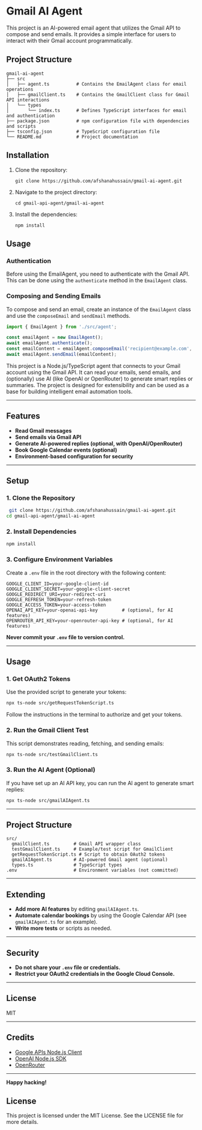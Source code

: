# Gmail AI Agent

This project is an AI-powered email agent that utilizes the Gmail API to compose and send emails. It provides a simple interface for users to interact with their Gmail account programmatically.

## Project Structure

```
gmail-ai-agent
├── src
│   ├── agent.ts          # Contains the EmailAgent class for email operations
│   ├── gmailClient.ts    # Contains the GmailClient class for Gmail API interactions
│   └── types
│       └── index.ts      # Defines TypeScript interfaces for email and authentication
├── package.json          # npm configuration file with dependencies and scripts
├── tsconfig.json         # TypeScript configuration file
└── README.md             # Project documentation
```

## Installation

1. Clone the repository:
   ```
   git clone https://github.com/afshanahussain/gmail-ai-agent.git
   ```

2. Navigate to the project directory:
   ```
   cd gmail-api-agent/gmail-ai-agent
   ```

3. Install the dependencies:
   ```
   npm install
   ```

## Usage

### Authentication

Before using the EmailAgent, you need to authenticate with the Gmail API. This can be done using the `authenticate` method in the `EmailAgent` class.

### Composing and Sending Emails

To compose and send an email, create an instance of the `EmailAgent` class and use the `composeEmail` and `sendEmail` methods.

```typescript
import { EmailAgent } from './src/agent';

const emailAgent = new EmailAgent();
await emailAgent.authenticate();
const emailContent = emailAgent.composeEmail('recipient@example.com', 'Subject', 'Email body');
await emailAgent.sendEmail(emailContent);

```

This project is a Node.js/TypeScript agent that connects to your Gmail account using the Gmail API. It can read your emails, send emails, and (optionally) use AI (like OpenAI or OpenRouter) to generate smart replies or summaries. The project is designed for extensibility and can be used as a base for building intelligent email automation tools.

---

## Features

- **Read Gmail messages**  
- **Send emails via Gmail API**
- **Generate AI-powered replies (optional, with OpenAI/OpenRouter)**
- **Book Google Calendar events (optional)**
- **Environment-based configuration for security**

---

## Setup

### 1. Clone the Repository

```sh
 git clone https://github.com/afshanahussain/gmail-ai-agent.git
cd gmail-api-agent/gmail-ai-agent
```

### 2. Install Dependencies

```sh
npm install
```

### 3. Configure Environment Variables

Create a `.env` file in the root directory with the following content:

```
GOOGLE_CLIENT_ID=your-google-client-id
GOOGLE_CLIENT_SECRET=your-google-client-secret
GOOGLE_REDIRECT_URI=your-redirect-uri
GOOGLE_REFRESH_TOKEN=your-refresh-token
GOOGLE_ACCESS_TOKEN=your-access-token
OPENAI_API_KEY=your-openai-api-key         # (optional, for AI features)
OPENROUTER_API_KEY=your-openrouter-api-key # (optional, for AI features)
```

**Never commit your `.env` file to version control.**

---

## Usage

### 1. Get OAuth2 Tokens

Use the provided script to generate your tokens:

```sh
npx ts-node src/getRequestTokenScript.ts
```

Follow the instructions in the terminal to authorize and get your tokens.

### 2. Run the Gmail Client Test

This script demonstrates reading, fetching, and sending emails:

```sh
npx ts-node src/testGmailClient.ts
```

### 3. Run the AI Agent (Optional)

If you have set up an AI API key, you can run the AI agent to generate smart replies:

```sh
npx ts-node src/gmailAIAgent.ts
```

---

## Project Structure

```
src/
  gmailClient.ts         # Gmail API wrapper class
  testGmailClient.ts     # Example/test script for GmailClient
  getRequestTokenScript.ts # Script to obtain OAuth2 tokens
  gmailAIAgent.ts        # AI-powered Gmail agent (optional)
  types.ts               # TypeScript types
.env                     # Environment variables (not committed)
```

---

## Extending

- **Add more AI features** by editing `gmailAIAgent.ts`.
- **Automate calendar bookings** by using the Google Calendar API (see `gmailAIAgent.ts` for an example).
- **Write more tests** or scripts as needed.

---

## Security

- **Do not share your `.env` file or credentials.**
- **Restrict your OAuth2 credentials in the Google Cloud Console.**

---

## License

MIT

---

## Credits

- [Google APIs Node.js Client](https://github.com/googleapis/google-api-nodejs-client)
- [OpenAI Node.js SDK](https://github.com/openai/openai-node)
- [OpenRouter](https://openrouter.ai/)

---

**Happy hacking!**

## License

This project is licensed under the MIT License. See the LICENSE file for more details.
